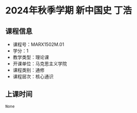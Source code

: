 # 2024年秋季学期 新中国史 丁浩






## 课程信息

- 课程号：MARX1502M.01
- 学分：1
- 教学类型：理论课
- 开课单位：马克思主义学院
- 课程类别：通修
- 课程层次：核心通识

## 上课时间

```
None
```


